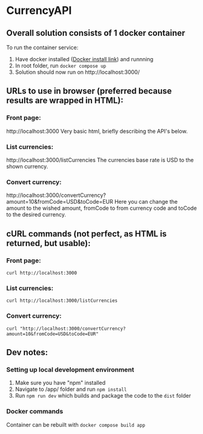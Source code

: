 # CurrencyAPI

## Overall solution consists of 1 docker container
To run the container service:
1. Have docker installed ([Docker install link](https://docs.docker.com/engine/install/)) and runnning 
2. In root folder, run `docker compose up`
3. Solution should now run on http://localhost:3000/

## URLs to use in browser (preferred because results are wrapped in HTML):
### Front page:
http://localhost:3000
Very basic html, briefly describing the API's below.

### List currencies:
http://localhost:3000/listCurrencies
The currencies base rate is USD to the shown currency.

### Convert currency:
http://localhost:3000/convertCurrency?amount=10&fromCode=USD&toCode=EUR
Here you can change the amount to the wished amount, fromCode to from currency code and toCode to the desired currency.

## cURL commands (not perfect, as HTML is returned, but usable):
### Front page:
`curl http://localhost:3000`

### List currencies:
`curl http://localhost:3000/listCurrencies`

### Convert currency:
`curl "http://localhost:3000/convertCurrency?amount=10&fromCode=USD&toCode=EUR"`

## Dev notes:
### Setting up local development environment
1. Make sure you have "npm" installed
2. Navigate to /app/ folder and run `npm install`
3. Run `npm run dev` which builds and package the code to the `dist` folder


### Docker commands
Container can be rebuilt with `docker compose build app`


